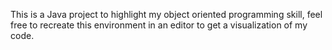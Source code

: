 This is a Java project to highlight my object oriented programming skill, feel free to recreate this environment in an editor to get a visualization of my code.
